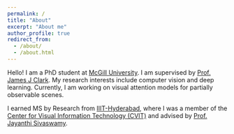 ```yaml
---
permalink: /
title: "About"
excerpt: "About me"
author_profile: true
redirect_from: 
  - /about/
  - /about.html
---
```


Hello! I am a PhD student at [McGill University](https://www.mcgill.ca/). I am supervised by [Prof. James J Clark](http://www.cim.mcgill.ca/~clark/).
My research interests include computer vision and deep learning. Currently, I am working on visual attention models for partially observable scenes.

I earned MS by Research from [IIIT-Hyderabad](https://www.iiit.ac.in/), where I was a member of the [Center for Visual Information Technology (CVIT)](https://cvit.iiit.ac.in/) and advised by [Prof. Jayanthi Sivaswamy](https://www.iiit.ac.in/people/faculty/jsivaswamy/). 
